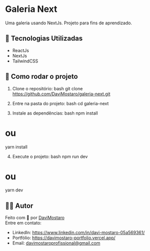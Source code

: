 # Galeria Next
Uma galeria usando NextJs. Projeto para fins de aprendizado.

## 🚀 Tecnologias Utilizadas
- ReactJs
- NextJs
- TailwindCSS


## 🔧 Como rodar o projeto
1. Clone o repositório:
bash
git clone https://github.com/DaviMostaro/galeria-next.git


2. Entre na pasta do projeto:
bash
cd galeria-next


3. Instale as dependências:
bash
npm install
# ou
yarn install


4. Execute o projeto:
bash
npm run dev
# ou
yarn dev


## 👨‍💻 Autor
Feito com 💙 por [DaviMostaro](https://github.com/DaviMostaro)  
Entre em contato:
- LinkedIn: https://www.linkedin.com/in/davi-mostaro-05a569361/
- Portfólio: https://davimostaro-portfolio.vercel.app/
- Email: davimostaroprofissional@gmail.com

